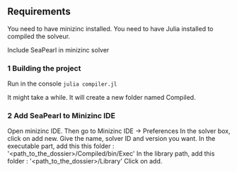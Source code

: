 ## Requirements 
You need to have minizinc installed. 
You need to have Julia installed to compiled the solveur. 

Include SeaPearl in minizinc solver

### 1 Building the project
Run in the console 
`julia compiler.jl`

It might take a while.
It will create a new folder named Compiled. 

### 2 Add SeaPearl to Minizinc IDE
Open minizinc IDE.
Then go to Minizinc IDE -> Preferences
In the solver box, click on add new.
Give the name, solver ID and version you want. 
In the executable part, add this this folder : 
'<path_to_the_dossier>/Compiled/bin/Exec'
In the library path, add this folder : 
'<path_to_the_dossier>/Library'
Click on add. 

